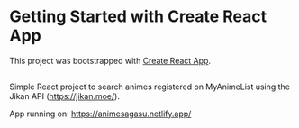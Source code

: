 # Getting Started with Create React App

This project was bootstrapped with [Create React App](https://github.com/facebook/create-react-app).

##

Simple React project to search animes registered on MyAnimeList using the Jikan API (https://jikan.moe/). 


App running on: https://animesagasu.netlify.app/

